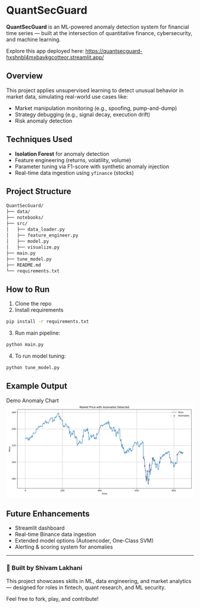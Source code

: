 # QuantSecGuard

**QuantSecGuard** is an ML-powered anomaly detection system for financial time series — built at the intersection of quantitative finance, cybersecurity, and machine learning.

Explore this app deployed here: https://quantsecguard-hxshnbl4mxbavkgcotteor.streamlit.app/

## Overview

This project applies unsupervised learning to detect unusual behavior in market data, simulating real-world use cases like:

- Market manipulation monitoring (e.g., spoofing, pump-and-dump)
- Strategy debugging (e.g., signal decay, execution drift)
- Risk anomaly detection

## Techniques Used

- **Isolation Forest** for anomaly detection
- Feature engineering (returns, volatility, volume)
- Parameter tuning via F1-score with synthetic anomaly injection
- Real-time data ingestion using `yfinance` (stocks)

## Project Structure

```
QuantSecGuard/
├── data/
├── notebooks/
├── src/
│   ├── data_loader.py
│   ├── feature_engineer.py
│   ├── model.py
│   ├── visualize.py
├── main.py
├── tune_model.py
├── README.md
└── requirements.txt
```

##  How to Run

1. Clone the repo
2. Install requirements
```bash
pip install -r requirements.txt
```
3. Run main pipeline:
```bash
python main.py
```
4. To run model tuning:
```bash
python tune_model.py
```

## Example Output

Demo Anomaly Chart![img.png](img.png)

## Future Enhancements

- Streamlit dashboard
- Real-time Binance data ingestion
- Extended model options (Autoencoder, One-Class SVM)
- Alerting & scoring system for anomalies

---

### 💼 Built by Shivam Lakhani

This project showcases skills in ML, data engineering, and market analytics — designed for roles in fintech, quant research, and ML security.

Feel free to fork, play, and contribute!


